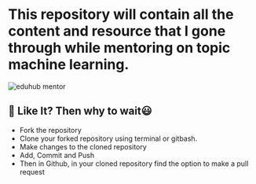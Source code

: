 # This repository will contain all the content and resource that I gone through while mentoring on topic machine learning.

![eduhub mentor](https://user-images.githubusercontent.com/90152799/228632636-e1e276c7-bddd-429c-9294-9b20aefa591c.jpg)


## 🧮 Like It? Then why to wait😃
- Fork the repository
- Clone your forked repository using terminal or gitbash.
- Make changes to the cloned repository
- Add, Commit and Push
- Then in Github, in your cloned repository find the option to make a pull request
